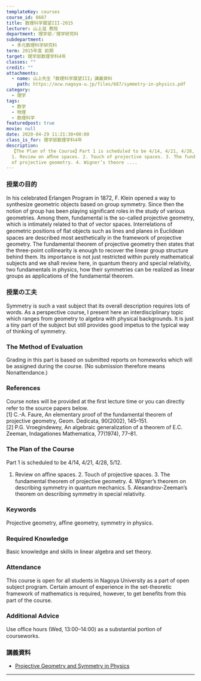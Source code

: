 ```yaml
---
templateKey: courses
course_id: 0687
title: 数理科学展望III-2015
lecturer: 山上滋 教授
department: 理学部／理学研究科
subdepartment:
  - 多元数理科学研究科
term: 2015年度 前期
target: 理学部数理学科4年
classes: ""
credit: ""
attachments:
  - name: 山上先生「数理科学展望III」講義資料
    path: https://ocw.nagoya-u.jp/files/687/symmetry-in-physics.pdf
category:
  - 理学
tags:
  - 数学
  - 物理
  - 数理科学
featuredpost: true
movie: null
date: 2020-04-29 11:21:30+00:00
class_is_for: 理学部数理学科4年
description:
  【The Plan of the Course】Part 1 is scheduled to be 4/14, 4/21, 4/28, 5/12.
  1. Review on aﬃne spaces. 2. Touch of projective spaces. 3. The fundamental theorem
  of projective geometry. 4. Wigner’s theore ....
---
```


### 授業の目的

In his celebrated Erlangen Program in 1872, F. Klein opened a way to synthesize geometric objects based on group symmetry. Since then the notion of group has been playing signiﬁcant roles in the study of various geometries. Among them, fundamental is the so-called projective geometry, which is intimately related to that of vector spaces. Interrelations of geometric positions of ﬂat objects such as lines and planes in Euclidean spaces are described most aesthetically in the framework of projective geometry. The fundamental theorem of projective geometry then states that the three-point collinearity is enough to recover the linear group structure behind them. Its importance is not just restricted within purely mathematical subjects and we shall review here, in quantum theory and special relativity, two fundamentals in physics, how their symmetries can be realized as linear groups as applications of the fundamental theorem.

### 授業の工夫

Symmetry is such a vast subject that its overall description requires lots of words. As a perspective course, I present here an interdisciplinary topic which ranges from geometry to algebra with physical backgrounds. It is just a tiny part of the subject but still provides good impetus to the typical way of thinking of symmetry.

### The Method of Evaluation

Grading in this part is based on submitted reports on homeworks which will be assigned during the course. (No submission therefore means Nonattendance.)

### References

Course notes will be provided at the ﬁrst lecture time or you can directly refer to the source papers below.<br>
[1] C.-A. Faure, An elementary proof of the fundamental theorem of projective geometry, Geom. Dedicata, 90(2002), 145–151.<br>
[2] P.G. Vroegindewey, An algebraic generalization of a theorem of E.C. Zeeman, Indagationes Mathematica, 77(1974), 77–81.

### The Plan of the Course

Part 1 is scheduled to be 4/14, 4/21, 4/28, 5/12. <br>

1. Review on aﬃne spaces. 2. Touch of projective spaces. 3. The fundamental theorem of projective geometry. 4. Wigner’s theorem on describing symmetry in quantum mechanics. 5. Alexandrov-Zeeman’s theorem on describing symmetry in special relativity.

### Keywords

Projective geometry, aﬃne geometry, symmetry in physics.

### Required Knowledge

Basic knowledge and skills in linear algebra and set theory.

### Attendance

This course is open for all students in Nagoya University as a part of open subject program. Certain amount of experience in the set-theoretic framework of mathematics is required, however, to get beneﬁts from this part of the course.

### Additional Advice

Use oﬃce hours (Wed, 13:00–14:00) as a substantial portion of courseworks.

### 講義資料

- [Projective Geometry and Symmetry in Physics](https://ocw.nagoya-u.jp/files/687/symmetry-in-physics.pdf)

---
